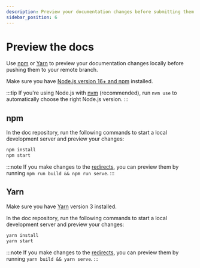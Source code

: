 ```yaml
---
description: Preview your documentation changes before submitting them.
sidebar_position: 6
---
```


# Preview the docs

Use [npm](#npm) or [Yarn](#yarn) to preview your documentation changes locally
before pushing them to your remote branch.

Make sure you have [Node.js version 16+ and npm](https://docs.npmjs.com/downloading-and-installing-node-js-and-npm)
installed.

:::tip
If you're using Node.js with [nvm](https://github.com/nvm-sh/nvm/blob/master/README.md)
(recommended), run `nvm use` to automatically choose the right Node.js version.
:::

## npm

In the doc repository, run the following commands to start a local development server and preview
your changes:

```bash
npm install
npm start
```

:::note
If you make changes to the [redirects](configure-docusaurus.md#redirects), you can preview them by
running `npm run build && npm run serve`.
:::

## Yarn

Make sure you have [Yarn](https://yarnpkg.com/getting-started/install) version 3 installed.

In the doc repository, run the following commands to start a local development server and preview
your changes:

```bash
yarn install
yarn start
```

:::note
If you make changes to the [redirects](configure-docusaurus.md#redirects), you can preview them by
running `yarn build && yarn serve`.
:::
